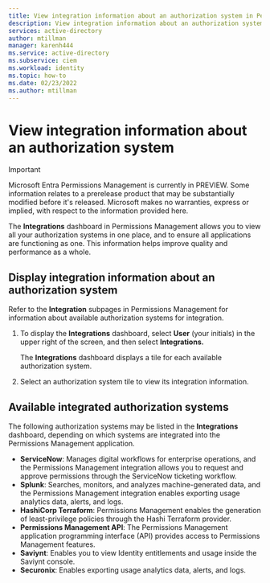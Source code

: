 ```yaml
---
title: View integration information about an authorization system in Permissions Management
description: View integration information about an authorization system in Permissions Management.
services: active-directory
author: mtillman
manager: karenh444
ms.service: active-directory
ms.subservice: ciem
ms.workload: identity
ms.topic: how-to
ms.date: 02/23/2022
ms.author: mtillman
---
```


# View integration information about an authorization system

> [!IMPORTANT]
> Microsoft Entra Permissions Management is currently in PREVIEW.
> Some information relates to a prerelease product that may be substantially modified before it's released. Microsoft makes no warranties, express or implied, with respect to the information provided here.

The **Integrations** dashboard in Permissions Management allows you to view all your authorization systems in one place, and to ensure all applications are functioning as one. This information helps improve quality and performance as a whole.

## Display integration information about an authorization system

Refer to the **Integration** subpages in Permissions Management for information about available authorization systems for integration.

1. To display the **Integrations** dashboard, select **User** (your initials) in the upper right of the screen, and then select **Integrations.**

    The **Integrations** dashboard displays a tile for each available authorization system.

1. Select an authorization system tile to view its integration information.

## Available integrated authorization systems

The following authorization systems may be listed in the **Integrations** dashboard, depending on which systems are integrated into the Permissions Management application.

- **ServiceNow**: Manages digital workflows for enterprise operations, and the Permissions Management integration allows you to request and approve permissions through the ServiceNow ticketing workflow.
- **Splunk**: Searches, monitors, and analyzes machine-generated data, and the Permissions Management integration enables exporting usage analytics data, alerts, and logs.
- **HashiCorp Terraform**: Permissions Management enables the generation of least-privilege policies through the Hashi Terraform provider.
- **Permissions Management API**: The Permissions Management application programming interface (API) provides access to Permissions Management features.
- **Saviynt**: Enables you to view Identity entitlements and usage inside the Saviynt console.
- **Securonix**: Enables exporting usage analytics data, alerts, and logs.




<!---## Next steps--->

<!---[Installation overview](installation.md)--->
<!---[Configure integration with the Permissions Management API](integration-api.md)--->
<!---[Sign up and deploy FortSentry in your organization](fortsentry-registration.md)--->